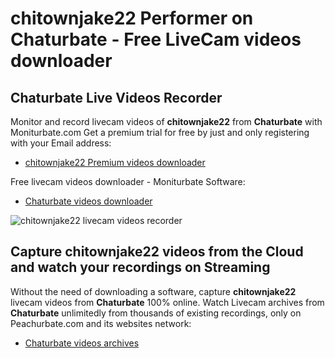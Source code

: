 # chitownjake22 Performer on Chaturbate - Free LiveCam videos downloader

## Chaturbate Live Videos Recorder

Monitor and record livecam videos of **chitownjake22** from **Chaturbate** with Moniturbate.com
Get a premium trial for free by just and only registering with your Email address:
* [chitownjake22 Premium videos downloader](https://moniturbate.com/request-demo-licence-key.html)

Free livecam videos downloader - Moniturbate Software:
* [Chaturbate videos downloader](https://moniturbate.com/moniturbate-download-software.html)

![chitownjake22 livecam videos recorder](https://peachurnet.com/templates/moniturbate-software.png)


## Capture chitownjake22 videos from the Cloud and watch your recordings on Streaming

Without the need of downloading a software, capture **chitownjake22** livecam videos from **Chaturbate** 100% online.
Watch Livecam archives from **Chaturbate** unlimitedly from thousands of existing recordings, only on Peachurbate.com and its websites network:
* [Chaturbate videos archives](https://peachurnet.com/)